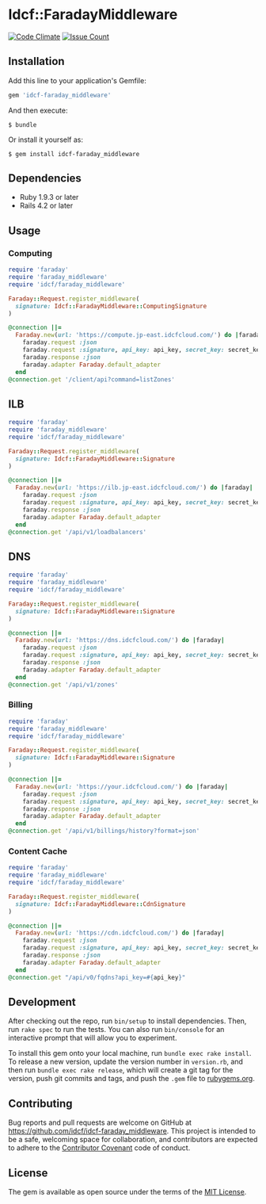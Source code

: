 # Idcf::FaradayMiddleware
[![Code Climate](https://codeclimate.com/github/idcf/idcf-faraday_middleware/badges/gpa.svg)](https://codeclimate.com/github/idcf/idcf-faraday_middleware)
[![Issue Count](https://codeclimate.com/github/idcf/idcf-faraday_middleware/badges/issue_count.svg)](https://codeclimate.com/github/idcf/idcf-faraday_middleware)

## Installation

Add this line to your application's Gemfile:

```ruby
gem 'idcf-faraday_middleware'
```

And then execute:

    $ bundle

Or install it yourself as:

    $ gem install idcf-faraday_middleware

## Dependencies
  - Ruby  1.9.3 or later
  - Rails 4.2   or later

## Usage

### Computing

```ruby
require 'faraday'
require 'faraday_middleware'
require 'idcf/faraday_middleware'

Faraday::Request.register_middleware(
  signature: Idcf::FaradayMiddleware::ComputingSignature
)

@connection ||=
  Faraday.new(url: 'https://compute.jp-east.idcfcloud.com/') do |faraday|
    faraday.request :json
    faraday.request :signature, api_key: api_key, secret_key: secret_key
    faraday.response :json
    faraday.adapter Faraday.default_adapter
  end
@connection.get '/client/api?command=listZones'
```

## ILB

```ruby
require 'faraday'
require 'faraday_middleware'
require 'idcf/faraday_middleware'

Faraday::Request.register_middleware(
  signature: Idcf::FaradayMiddleware::Signature
)

@connection ||=
  Faraday.new(url: 'https://ilb.jp-east.idcfcloud.com/') do |faraday|
    faraday.request :json
    faraday.request :signature, api_key: api_key, secret_key: secret_key
    faraday.response :json
    faraday.adapter Faraday.default_adapter
  end
@connection.get '/api/v1/loadbalancers'
```

## DNS

```ruby
require 'faraday'
require 'faraday_middleware'
require 'idcf/faraday_middleware'

Faraday::Request.register_middleware(
  signature: Idcf::FaradayMiddleware::Signature
)

@connection ||=
  Faraday.new(url: 'https://dns.idcfcloud.com/') do |faraday|
    faraday.request :json
    faraday.request :signature, api_key: api_key, secret_key: secret_key
    faraday.response :json
    faraday.adapter Faraday.default_adapter
  end
@connection.get '/api/v1/zones'
```

### Billing

```ruby
require 'faraday'
require 'faraday_middleware'
require 'idcf/faraday_middleware'

Faraday::Request.register_middleware(
  signature: Idcf::FaradayMiddleware::Signature
)

@connection ||=
  Faraday.new(url: 'https://your.idcfcloud.com/') do |faraday|
    faraday.request :json
    faraday.request :signature, api_key: api_key, secret_key: secret_key
    faraday.response :json
    faraday.adapter Faraday.default_adapter
  end
@connection.get '/api/v1/billings/history?format=json'
```

### Content Cache

```ruby
require 'faraday'
require 'faraday_middleware'
require 'idcf/faraday_middleware'

Faraday::Request.register_middleware(
  signature: Idcf::FaradayMiddleware::CdnSignature
)

@connection ||=
  Faraday.new(url: 'https://cdn.idcfcloud.com/') do |faraday|
    faraday.request :json
    faraday.request :signature, api_key: api_key, secret_key: secret_key
    faraday.response :json
    faraday.adapter Faraday.default_adapter
  end
@connection.get "/api/v0/fqdns?api_key=#{api_key}"
```

## Development

After checking out the repo, run `bin/setup` to install dependencies. Then, run `rake spec` to run the tests. You can also run `bin/console` for an interactive prompt that will allow you to experiment.

To install this gem onto your local machine, run `bundle exec rake install`. To release a new version, update the version number in `version.rb`, and then run `bundle exec rake release`, which will create a git tag for the version, push git commits and tags, and push the `.gem` file to [rubygems.org](https://rubygems.org).

## Contributing

Bug reports and pull requests are welcome on GitHub at https://github.com/idcf/idcf-faraday_middleware. This project is intended to be a safe, welcoming space for collaboration, and contributors are expected to adhere to the [Contributor Covenant](http://contributor-covenant.org) code of conduct.


## License

The gem is available as open source under the terms of the [MIT License](http://opensource.org/licenses/MIT).
